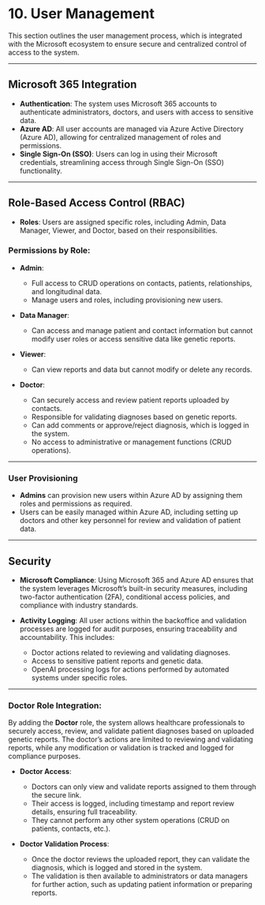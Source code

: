 # 10. User Management

This section outlines the user management process, which is integrated with the Microsoft ecosystem to ensure secure and centralized control of access to the system.

---

## Microsoft 365 Integration

- **Authentication**: The system uses Microsoft 365 accounts to authenticate administrators, doctors, and users with access to sensitive data.
- **Azure AD**: All user accounts are managed via Azure Active Directory (Azure AD), allowing for centralized management of roles and permissions.
- **Single Sign-On (SSO)**: Users can log in using their Microsoft credentials, streamlining access through Single Sign-On (SSO) functionality.

---

## Role-Based Access Control (RBAC)

- **Roles**: Users are assigned specific roles, including Admin, Data Manager, Viewer, and Doctor, based on their responsibilities.
  
### Permissions by Role:

- **Admin**: 
  - Full access to CRUD operations on contacts, patients, relationships, and longitudinal data.
  - Manage users and roles, including provisioning new users.
  
- **Data Manager**: 
  - Can access and manage patient and contact information but cannot modify user roles or access sensitive data like genetic reports.

- **Viewer**: 
  - Can view reports and data but cannot modify or delete any records.

- **Doctor**:
  - Can securely access and review patient reports uploaded by contacts.
  - Responsible for validating diagnoses based on genetic reports.
  - Can add comments or approve/reject diagnosis, which is logged in the system.
  - No access to administrative or management functions (CRUD operations).

---

### User Provisioning

- **Admins** can provision new users within Azure AD by assigning them roles and permissions as required.
- Users can be easily managed within Azure AD, including setting up doctors and other key personnel for review and validation of patient data.

---

## Security

- **Microsoft Compliance**: Using Microsoft 365 and Azure AD ensures that the system leverages Microsoft’s built-in security measures, including two-factor authentication (2FA), conditional access policies, and compliance with industry standards.
  
- **Activity Logging**: All user actions within the backoffice and validation processes are logged for audit purposes, ensuring traceability and accountability. This includes:
  - Doctor actions related to reviewing and validating diagnoses.
  - Access to sensitive patient reports and genetic data.
  - OpenAI processing logs for actions performed by automated systems under specific roles.

---

### Doctor Role Integration:

By adding the **Doctor** role, the system allows healthcare professionals to securely access, review, and validate patient diagnoses based on uploaded genetic reports. The doctor’s actions are limited to reviewing and validating reports, while any modification or validation is tracked and logged for compliance purposes.

- **Doctor Access**: 
  - Doctors can only view and validate reports assigned to them through the secure link.
  - Their access is logged, including timestamp and report review details, ensuring full traceability.
  - They cannot perform any other system operations (CRUD on patients, contacts, etc.).
  
- **Doctor Validation Process**: 
  - Once the doctor reviews the uploaded report, they can validate the diagnosis, which is logged and stored in the system.
  - The validation is then available to administrators or data managers for further action, such as updating patient information or preparing reports.
